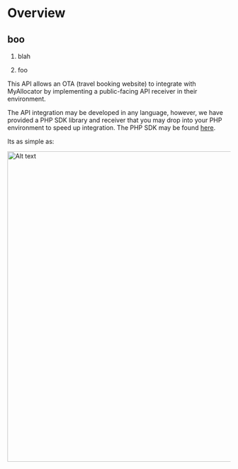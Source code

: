 # Overview

## boo

1. blah

2. foo

This API allows an OTA (travel booking website) to integrate with MyAllocator by
implementing a public-facing API receiver in their environment.

The API integration may be developed in any language, however, we have provided
a PHP SDK library and receiver that you may drop into your PHP environment to
speed up integration. The PHP SDK may be found
[here](https://github.com/MyAllocator/myallocator-ota-php).

Its as simple as:

<img src="/build2us-apidocs/img/image3.png" width="700" alt="Alt text">